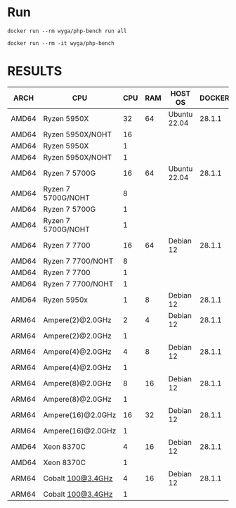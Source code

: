 # Run
```
docker run --rm wyga/php-bench run all
```

```
docker run --rm -it wyga/php-bench
```

# RESULTS

| ARCH  | CPU                | CPU | RAM | HOST OS      | DOCKER | PRICE    | PROVIDER   | SKU      | RESULT  |
|-------|--------------------|-----|-----|--------------|--------|----------|------------|----------|---------|
| AMD64 | Ryzen 5950X        | 32  | 64  | Ubuntu 22.04 | 28.1.1 | -        | bare metal |          | 47.46   |
| AMD64 | Ryzen 5950X/NOHT   | 16  |     |              |        |          |            |          | 53.56   |
| AMD64 | Ryzen 5950X        | 1   |     |              |        |          |            |          | 399.59  |
| AMD64 | Ryzen 5950X/NOHT   | 1   |     |              |        |          |            |          | 396.74  |
| AMD64 | Ryzen 7 5700G      | 16  | 64  | Ubuntu 22.04 | 28.1.1 | -        | bare metal |          | 86.43   |
| AMD64 | Ryzen 7 5700G/NOHT | 8   |     |              |        |          |            |          | 97.08   |
| AMD64 | Ryzen 7 5700G      | 1   |     |              |        |          |            |          | 457.01  |
| AMD64 | Ryzen 7 5700G/NOHT | 1   |     |              |        |          |            |          | 449.01  |
| AMD64 | Ryzen 7 7700       | 16  | 64  | Debian 12    | 28.1.1 | -        | bare metal |          | 50.94   |
| AMD64 | Ryzen 7 7700/NOHT  | 8   |     |              |        |          |            |          | 57.91   |
| AMD64 | Ryzen 7 7700       | 1   |     |              |        |          |            |          | 291.92  |
| AMD64 | Ryzen 7 7700/NOHT  | 1   |     |              |        |          |            |          | 290.99  |
| AMD64 | Ryzen 5950x        | 1   | 8   | Debian 12    | 28.1.1 | -        | vm         | KVM      | 457.40  |
| ARM64 | Ampere(2)@2.0GHz   | 2   | 4   | Debian 12    | 28.1.1 | 4.05 €   | HETZNER    | CAX11    |         |
| ARM64 | Ampere(2)@2.0GHz   | 1   |     |              |        |          |            |          |         |
| ARM64 | Ampere(4)@2.0GHz   | 4   | 8   | Debian 12    | 28.1.1 | 7.37 €   | HETZNER    | CAX21    | 337.33  |
| ARM64 | Ampere(4)@2.0GHz   | 1   |     |              |        |          |            |          | 971.74  |
| ARM64 | Ampere(8)@2.0GHz   | 8   | 16  | Debian 12    | 28.1.1 | 14.75 €  | HETZNER    | CAX31    | 259.39  |
| ARM64 | Ampere(8)@2.0GHz   | 1   |     |              |        |          |            |          | 1028.79 |
| ARM64 | Ampere(16)@2.0GHz  | 16  | 32  | Debian 12    | 28.1.1 | 29.51 €  | HETZNER    | CAX41    | 196.44  |
| ARM64 | Ampere(16)@2.0GHz  | 1   |     |              |        |          |            |          | 941.74  |
| AMD64 | Xeon 8370C         | 4   | 16  | Debian 12    | 28.1.1 | 131.20 € | AZURE      | B4sv2    | 228.67  |
| AMD64 | Xeon 8370C         | 1   |     |              |        |          |            |          | 521.51  |
| ARM64 | Cobalt 100@3.4GHz  | 4   | 16  | Debian 12    | 28.1.1 | 146.91 € | AZURE      | D4pds_v6 | 236.69  |
| ARM64 | Cobalt 100@3.4GHz  | 1   |     |              |        |          |            |          | 668.40  |

